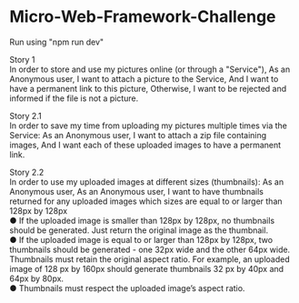 # Micro-Web-Framework-Challenge

Run using "npm run dev"

Story 1 <br>
In order to store and use my pictures online (or through a "Service"),
As an Anonymous user,
I want to attach a picture to the Service,
And I want to have a permanent link to this picture,
Otherwise, I want to be rejected and informed if the file is not a picture.


Story 2.1 <br>
In order to save my time from uploading my pictures multiple times via the Service:
As an Anonymous user,
I want to attach a zip file containing images,
And I want each of these uploaded images to have a permanent link.

Story 2.2 <br>
In order to use my uploaded images at different sizes (thumbnails):
As an Anonymous user,
As an Anonymous user, I want to have thumbnails returned for any uploaded images which sizes are
equal to or larger than 128px by 128px <br>
● If the uploaded image is smaller than 128px by 128px, no thumbnails should be generated.
Just return the original image as the thumbnail.<br>
● If the uploaded image is equal to or larger than 128px by 128px, two thumbnails should be
generated - one 32px wide and the other 64px wide. Thumbnails must retain the original
aspect ratio. For example, an uploaded image of 128 px by 160px should generate
thumbnails 32 px by 40px and 64px by 80px. <br>
● Thumbnails must respect the uploaded image’s aspect ratio.

